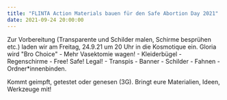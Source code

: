```yaml
---
title: "FLINTA Action Materials bauen für den Safe Abortion Day 2021"
date: 2021-09-24 20:00:00
---
```


Zur Vorbereitung (Transparente und Schilder malen, Schirme besprühen etc.) laden wir am Freitag, 24.9.21 um 20 Uhr in die Kosmotique ein. Gloria wird "Bro Choice" - Mehr Vasektomie wagen! - Kleiderbügel - Regenschirme - Free! Safe! Legal! - Transpis - Banner - Schilder - Fahnen - Ordner\*innenbinden.

Kommt geimpft, getestet oder genesen (3G).
Bringt eure Materialien, Ideen, Werkzeuge mit!
